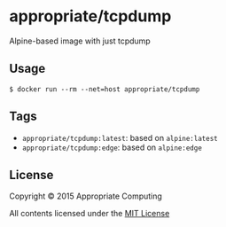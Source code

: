 # appropriate/tcpdump
Alpine-based image with just tcpdump

## Usage

```console
$ docker run --rm --net=host appropriate/tcpdump
```

## Tags

* `appropriate/tcpdump:latest`: based on `alpine:latest`
* `appropriate/tcpdump:edge`: based on `alpine:edge`

## License

Copyright © 2015 Appropriate Computing

All contents licensed under the [MIT License](LICENSE)
